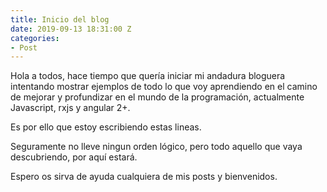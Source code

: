 ```yaml
---
title: Inicio del blog
date: 2019-09-13 18:31:00 Z
categories:
- Post
---
```


Hola a todos, hace tiempo que quería iniciar mi andadura bloguera intentando mostrar ejemplos de todo lo que voy aprendiendo en el camino de mejorar y profundizar en el mundo de la programación, actualmente Javascript, rxjs y angular 2+.


Es por ello que estoy escribiendo estas lineas. 


Seguramente no lleve ningun orden lógico, pero todo aquello que vaya descubriendo, por aquí estará.


Espero os sirva de ayuda cualquiera de mis posts y bienvenidos.


